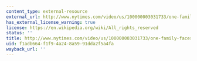 ```yaml
---
content_type: external-resource
external_url: http://www.nytimes.com/video/us/100000003031733/one-family-faces-the-immigration-debate.html
has_external_license_warning: true
license: https://en.wikipedia.org/wiki/All_rights_reserved
status: ''
title: http://www.nytimes.com/video/us/100000003031733/one-family-faces-the-immigration-debate.html
uid: f1adb664-f1f9-4a24-8a59-91dda2f5a4fa
wayback_url: ''
---
```

